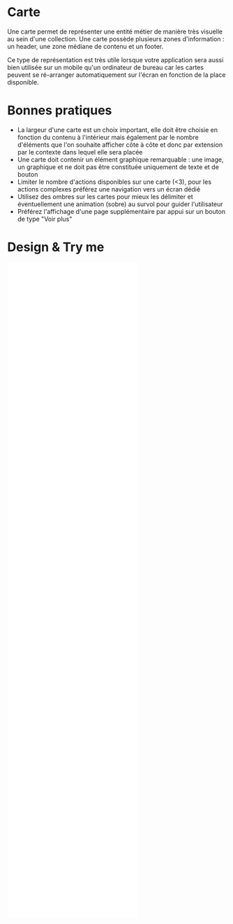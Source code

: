 # Carte

Une carte permet de représenter une entité métier de manière très visuelle au sein d'une collection.
Une carte possède plusieurs zones d'information : un header, une zone médiane de contenu et un footer.

Ce type de représentation est très utile lorsque votre application sera aussi bien utilisée sur un mobile qu'un ordinateur de bureau car les cartes peuvent se ré-arranger automatiquement sur l'écran en fonction de la place disponible.

# Bonnes pratiques

- La largeur d'une carte est un choix important, elle doit être choisie en fonction du contenu à l'intérieur mais également par le nombre d'éléments que l'on souhaite afficher côte à côte et donc par extension par le contexte dans lequel elle sera placée
- Une carte doit contenir un élément graphique remarquable : une image, un graphique et ne doit pas être constituée uniquement de texte et de bouton
- Limiter le nombre d'actions disponibles sur une carte (<3), pour les actions complexes préférez une navigation vers un écran dédié
- Utilisez des ombres sur les cartes pour mieux les délimiter et éventuellement une animation (sobre) au survol pour guider l'utilisateur
- Préférez l'affichage d'une page supplémentaire par appui sur un bouton de type "Voir plus"


# Design & Try me

<iframe src="/vertigo-docs/design-system/iframes/organismes/cards.html" height="1500px" scrolling="no" style="border:none;" ></iframe>